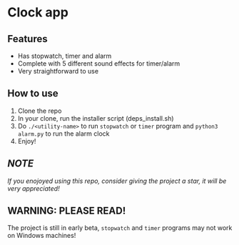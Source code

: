 # Clock app
## Features
- Has stopwatch, timer and alarm
- Complete with 5 different sound effects for timer/alarm
- Very straightforward to use
## How to use
 1. Clone the repo
 2. In your clone, run the installer script (deps_install.sh)
 3. Do `./<utility-name>` to run `stopwatch` or `timer` program and `python3 alarm.py` to run the alarm clock
 4. Enjoy!
## _NOTE_
_If you enojoyed using this repo, consider giving the project a star, it will be very appreciated!_
## WARNING: PLEASE READ!
The project is still in early beta,
`stopwatch` and `timer` programs may not work on Windows machines!
